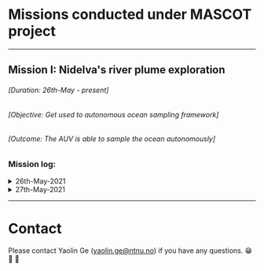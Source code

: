 # Missions conducted under MASCOT project

---

## Mission I: Nidelva's river plume exploration

###### [Duration: 26th-May - present]
###### [Objective: Get used to autonomous ocean sampling framework]
###### [Outcome: The AUV is able to sample the ocean autonomously]

### Mission log:



<details>
  <summary>26th-May-2021</summary>

###### Log:
- LAUV cannot be logged in, which will be solved by Tore today. 
- Boat is not ready, which will be solved tomorrow morning. 
- Naked eyes can barely see the plume.
- Satellite images from yesterday (25th-May) were exploited, not so much can tell (attached below).
- We discussed some future improvements and possibilities about the missions

###### Plan:
- May-26th, we will do lawn mower manoeuvres as many as we can, as dense as we are allowed to get a better understanding of the plume. 
- 3D simple model will be tested first, and decide whether to continue with complex ones based on what we get. 

###### Results:

![Satellite true image](Nidelva/May26/S01.png "Satellite true image")
<!-- (https://apps.sentinel-hub.com/eo-browser/?zoom=13&lat=63.45481&lng=10.39547&themeId=DEFAULT-THEME&visualizationUrl=https%3A%2F%2Fservices.sentinel-hub.com%2Fogc%2Fwms%2Fbd86bcc0-f318-402b-a145-015f85b9427e&datasetId=S2L2A&fromTime=2021-05-25T00%3A00%3A00.000Z&toTime=2021-05-25T23%3A59%3A59.999Z&layerId=1_TRUE_COLOR) -->


![Satellite moisture image](Nidelva/May26/S02.png "Satellite moisture index image")
<!-- (https://apps.sentinel-hub.com/eo-browser/?zoom=13&lat=63.45481&lng=10.39547&themeId=DEFAULT-THEME&visualizationUrl=https%3A%2F%2Fservices.sentinel-hub.com%2Fogc%2Fwms%2Fbd86bcc0-f318-402b-a145-015f85b9427e&datasetId=S2L2A&fromTime=2021-05-25T00%3A00%3A00.000Z&toTime=2021-05-25T23%3A59%3A59.999Z&layerId=5-MOISTURE-INDEX1) -->

</details>


<details>
  <summary>27th-May-2021</summary>
 
	###### Duration: 9:00 - 14:30
	###### Number of tests: multiple lawn mowers
	###### Log:
	- In the morning, some small problems occurred, cable issues, but easily fixed.
	- When driving the boat from TBS to the outlet of the Nidelva, naked eyes can easily distinguish the water plume, see figures below.
	- Satellite images cannot be loaded, since it takes every three days to travel to the same place for the satellite, which is sad since it can easily tell from the satellite image if we could have one.
	- Tide was low in the morning, but rised a bit afterwards.

	###### Plan:

	###### Results:

</details>


---

# Contact

Please contact Yaolin Ge (yaolin.ge@ntnu.no) if you have any questions. 😁 🤔 🤘
